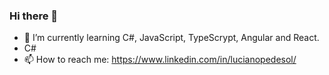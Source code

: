 ### Hi there 👋


- 🌱 I’m currently learning C#, JavaScript, TypeScrypt, Angular and React.
  <li>C#</li>  
- 📫 How to reach me: https://www.linkedin.com/in/lucianopedesol/


